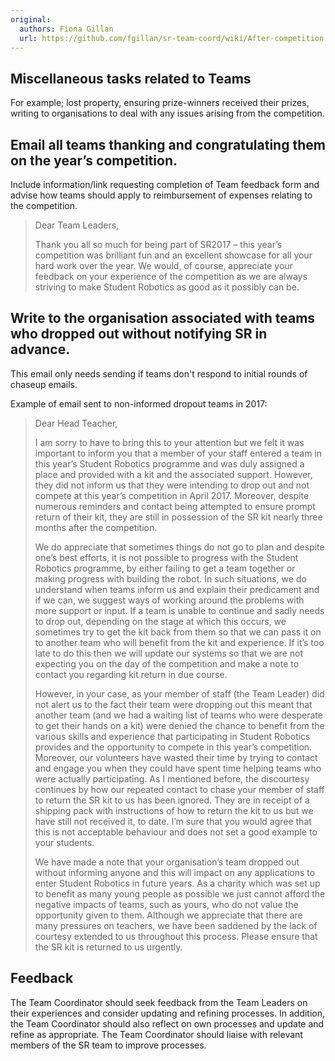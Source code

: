 ```yaml
---
original:
  authors: Fiona Gillan
  url: https://github.com/fgillan/sr-team-coord/wiki/After-competition
---
```


## Miscellaneous tasks related to Teams

For example; lost property, ensuring prize-winners received their prizes, writing to organisations to deal with any issues arising from the competition.

## Email all teams thanking and congratulating them on the year’s competition.

Include information/link requesting completion of Team feedback form and advise how teams should apply to reimbursement of expenses relating to the competition.

> Dear Team Leaders,
>
> Thank you all so much for being part of SR2017 – this year’s competition was brilliant fun and an excellent showcase for all your hard work over the year.  We would, of course, appreciate your feedback on your experience of the competition as we are always striving to make Student Robotics as good as it possibly can be.

## Write to the organisation associated with teams who dropped out without notifying SR in advance.

This email only needs sending if teams don't respond to initial rounds of chaseup emails.

Example of email sent to non-informed dropout teams in 2017:

> Dear Head Teacher,
>
> I am sorry to have to bring this to your attention but we felt it was important to inform you that a member of your staff entered a team in this year’s Student Robotics programme and was duly assigned a place and provided with a kit and the associated support.  However, they did not inform us that they were intending to drop out and not compete at this year’s competition in April 2017.  Moreover, despite numerous reminders and contact being attempted to ensure prompt return of their kit, they are still in possession of the SR kit nearly three months after the competition.
>
> We do appreciate that sometimes things do not go to plan and despite one’s best efforts, it is not possible to progress with the Student Robotics programme, by either failing to get a team together or making progress with building the robot.  In such situations, we do understand when teams inform us and explain their predicament and if we can, we suggest ways of working around the problems with more support or input.  If a team is unable to continue and sadly needs to drop out, depending on the stage at which this occurs, we sometimes try to get the kit back from them so that we can pass it on to another team who will benefit from the kit and experience.  If it’s too late to do this then we will update our systems so that we are not expecting you on the day of the competition and make a note to contact you regarding kit return in due course.
>
> However, in your case, as your member of staff (the Team Leader) did not alert us to the fact their team were dropping out this meant that another team (and we had a waiting list of teams who were desperate to get their hands on a kit) were denied the chance to benefit from the various skills and experience that participating in Student Robotics provides and the opportunity to compete in this year’s competition.    Moreover, our volunteers have wasted their time by trying to contact and engage you when they could have spent time helping teams who were actually participating.  As I mentioned before, the discourtesy continues by how our repeated contact to chase your member of staff to return the SR kit to us has been ignored.  They are in receipt of a shipping pack with instructions of how to return the kit to us but we have still not received it, to date.  I’m sure that you would agree that this is not acceptable behaviour and does not set a good example to your students.
>
> We have made a note that your organisation’s team dropped out without informing anyone and this will impact on any applications to enter Student Robotics in future years.  As a charity which was set up to benefit as many young people as possible we just cannot afford the negative impacts of teams, such as yours, who do not value the opportunity given to them.  Although we appreciate that there are many pressures on teachers, we have been saddened by the lack of courtesy extended to us throughout this process.  Please ensure that the SR kit is returned to us urgently.

## Feedback

The Team Coordinator should seek feedback from the Team Leaders on their experiences and consider updating and refining processes. In addition, the Team Coordinator should also reflect on own processes and update and refine as appropriate. The Team Coordinator should liaise with relevant members of the SR team to improve processes.
